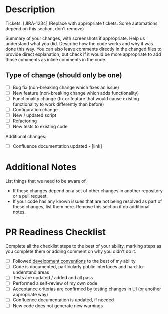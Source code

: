 # Description

Tickets: [JIRA-1234] (Replace with appropriate tickets. Some automations depend on this section, don't remove)

Summary of your changes, with screenshots if appropriate.
Help us understand what you did. Describe how the code works and why it was done this way. You can also leave comments directly in the changed files to provide direct explanation, but check if it would be more appropriate to add those comments as inline comments in the code.

## Type of change (should only be one)

- [ ] Bug fix (non-breaking change which fixes an issue)
- [ ] New feature (non-breaking change which adds functionality)
- [ ] Functionality change (fix or feature that would cause existing functionality to work differently than before)
- [ ] Configuration change
- [ ] New / updated script
- [ ] Refactoring
- [ ] New tests to existing code

Additional changes:
- [ ] Confluence documentation updated - [link]

# Additional Notes

List things that we need to be aware of.
* If these changes depend on a set of other changes in another repository or a pull request.
* If your code has any known issues that are not being resolved as part of these changes, list them here.
Remove this section if no additional notes.

# PR Readiness Checklist

Complete all the checklist steps to the best of your ability, marking steps as you complete them or adding comment on why you didn't do it.

- [ ] Followed [development conventions][1] to the best of my ability
- [ ] Code is documented, particularly public interfaces and hard-to-understand areas
- [ ] Tests are updated / added and all pass
- [ ] Performed a self-review of my own code
- [ ] Acceptance criterias are confirmed by testing changes in UI (or another appropriate way)
- [ ] Confluence documentation is updated, if needed
- [ ] New code does not generate new warnings

[1]: https://agileharbor.atlassian.net/wiki/spaces/DEV/pages/1114130/Conventions
